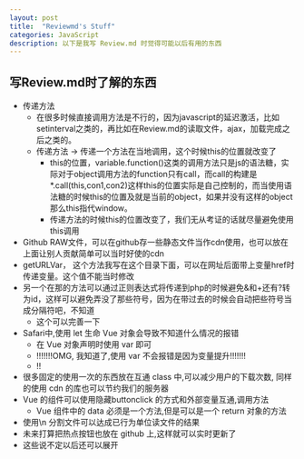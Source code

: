 ```yaml
---
layout: post
title:  "Reviewmd's Stuff"
categories: JavaScript
description: 以下是我写 Review.md 时觉得可能以后有用的东西
---
```


## 写Review.md时了解的东西

-   传递方法
    -   在很多时候直接调用方法是不行的，因为javascript的延迟激活，比如setinterval之类的，再比如在Review.md的读取文件，ajax，加载完成之后之类的。
    -   传递方法 -> 传递一个方法在当地调用，这个时候this的位置就改变了
        -   this的位置，variable.function()这类的调用方法只是js的语法糖，实际对于object调用方法的function只有call，而call的构建是\*.call(this,con1,con2)这样this的位置实际是自己控制的，而当使用语法糖的时候this的位置及就是当前的object，如果并没有这样的object那么this指代window。
        -   传递方法的时候this的位置改变了，我们无从考证的话就尽量避免使用this调用
-   Github RAW文件，可以在github存一些静态文件当作cdn使用，也可以放在上面让别人贡献简单可以当时好使的cdn
-   getURLVar， 这个方法我写在这个目录下面，可以在网址后面带上变量href时传递变量。这个值不能当时修改
-   另一个在那的方法可以通过正则表达式将传递到php的时候避免&和+还有?转为id，这样可以避免弄没了那些符号，因为在带过去的时候会自动把些符号当成分隔符吧，不知道
    -   这个可以完善一下
-   Safari中,使用 let 生命 Vue 对象会导致不知道什么情况的报错
    -   在 Vue 对象声明时使用 var 即可
    -   !!!!!!!OMG, 我知道了,使用 var 不会报错是因为变量提升!!!!!!!
    -   !!
-   很多固定的使用一次的东西放在互通 class 中,可以减少用户的下载次数, 同样的使用 cdn 的库也可以节约我们的服务器
-   Vue 的组件可以使用隐藏buttonclick 的方式和外部变量互通,调用方法
    -   Vue 组件中的 data 必须是一个方法,但是可以是一个 return 对象的方法
-   使用\\n 分割文件可以达成已行为单位读文件的结果  
-   未来打算把热点按钮也放在 github 上,这样就可以实时更新了
-   这些说不定以后还可以展开
